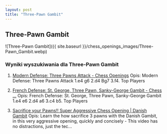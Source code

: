 ```yaml
---
layout: post
title: "Three-Pawn Gambit"
---
```


## Three-Pawn Gambit
![Three-Pawn Gambit]({{ site.baseurl }}/chess_openings_images/Three-Pawn_Gambit.webp)

### Wyniki wyszukiwania dla Three-Pawn Gambit
1. [Modern Defense: Three Pawns Attack - Chess Openings](https://www.chess.com/openings/Modern-Defense-Three-Pawns-Attack)
   Opis: Modern Defense: Three Pawns Attack 1.e4 g6 2.d4 Bg7 3.f4. Top Players

2. [French Defense: St. George, Three Pawn, Sanky-George Gambit - Chess ...](https://www.chess.com/openings/French-Defense-St-George-Three-Pawn-Sanky-George-Gambit)
   Opis: French Defense: St. George, Three Pawn, Sanky-George Gambit 1.e4 e6 2.d4 a6 3.c4 b5. Top Players

3. [Sacrifice your Pawns!! Super Aggressive Chess Opening | Danish Gambit](https://www.youtube.com/watch?v=vQZKH4__0Qc)
   Opis: Learn the how sacrifice 3 pawns with the Danish Gambit, in this very aggressive opening, quickly and concisely - This video has no distractions, just the tec...